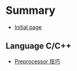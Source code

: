 # Summary

* [Initial page](README.md)

## Language C/C++
* [Preprocessor 技巧](language-c-c++-1/preprocessor-ji-qiao.md)

